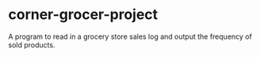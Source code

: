# corner-grocer-project
A program to read in a grocery store sales log and output the frequency of sold products.
